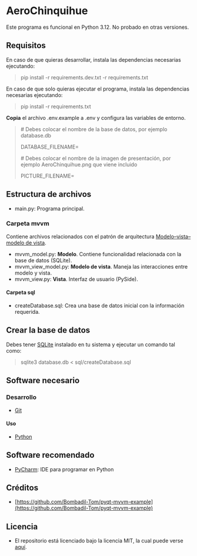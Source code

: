 # AeroChinquihue

Este programa es funcional en Python 3.12. No probado en otras versiones.

## Requisitos

En caso de que quieras desarrollar, instala las dependencias necesarias ejecutando:
> pip install -r requirements.dev.txt -r requirements.txt

En caso de que solo quieras ejecutar el programa,
instala las dependencias necesarias ejecutando:
> pip install -r requirements.txt

**Copia** el archivo .env.example a .env y configura las variables de entorno.
> \# Debes colocar el nombre de la base de datos, por ejemplo database.db
>
> DATABASE_FILENAME=
>
> \# Debes colocar el nombre de la imagen de presentación, por ejemplo AeroChinquihue.png que viene incluido
>
> PICTURE_FILENAME=

## Estructura de archivos

* main.py: Programa principal.

### Carpeta mvvm

Contiene archivos relacionados con el patrón de arquitectura
[Modelo–vista–modelo de vista](https://es.wikipedia.org/wiki/Modelo%E2%80%93vista%E2%80%93modelo_de_vista).
* mvvm_model.py: **Modelo**.
Contiene funcionalidad relacionada con la base de datos (SQLite).
* mvvm_view_model.py: **Modelo de vista**.
Maneja las interacciones entre modelo y vista.
* mvvm_view.py: **Vista**. Interfaz de usuario (PySide).

#### Carpeta sql

* createDatabase.sql: Crea una base de datos inicial con la información requerida.

## Crear la base de datos

Debes tener [SQLite](https://www.sqlite.org/index.html) instalado en tu sistema
 y ejecutar un comando tal como:

> sqlite3 database.db < sql/createDatabase.sql

## Software necesario

### Desarrollo

* [Git](https://git-scm.com/)

#### Uso

* [Python](https://www.python.org/)

## Software recomendado

* [PyCharm](https://www.jetbrains.com/pycharm/): IDE para programar en Python

## Créditos

* [https://github.com/Bombadil-Tom/pyqt-mvvm-example](https://github.com/Bombadil-Tom/pyqt-mvvm-example)

## Licencia

* El repositorio está licenciado bajo la licencia MIT, la cual puede verse [aquí](https://github.com/esteuwu/AeroChinquihue/blob/master/LICENSE).
